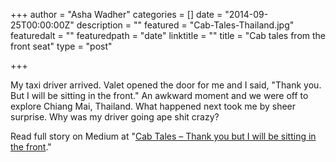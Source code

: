 +++
author = "Asha Wadher"
categories = []
date = "2014-09-25T00:00:00Z"
description = ""
featured = "Cab-Tales-Thailand.jpg"
featuredalt = ""
featuredpath = "date"
linktitle = ""
title = "Cab tales from the front seat"
type = "post"

+++
<p>My taxi driver arrived. Valet opened the door for me and I said, "Thank you. But I will be sitting in the front." An awkward moment and we were off to explore Chiang Mai, Thailand. What happened next took me by sheer surprise.  Why was my driver going ape shit crazy?</p>

Read full story on Medium at "<a href="https://medium.com/@Twiztedmyrtle/cab-tales-d50c5df1ca11" target="_blank">Cab Tales – Thank you but I will be sitting in the front</a>."
